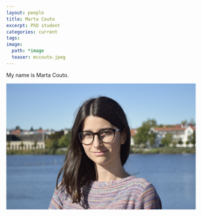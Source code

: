 ```yaml
---
layout: people
title: Marta Couto
excerpt: PhD student
categories: current
tags:
image:
  path: *image
  teaser: mccouto.jpeg
---
```


My name is Marta Couto.

<div id="socialMedia" style="text-align:center">
    <a href="mccouto@evolbio.mpg.de" title="Email"><i style="font-size:24px" class="fa fa-envelope"></i></a>
    <a href="https://www.researchgate.net/profile/Marta_Couto3" title="ResearchGate"><i style="font-size:24px" class="fa fa-researchgate"></i></a>
</div>

<img src="../../images/mccouto.jpeg" class="center">